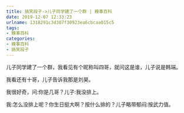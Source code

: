 ```yaml
---
title: 搞笑段子->儿子同学建了一个群 | 糗事百科
date: 2019-12-07 12:33:23
urlname: 1318291c3d307f30923ea6cbcaa015c5
tags: 
- 糗事百科
categories:
- 糗事百科
- 搞笑段子
---
```

儿子同学建了一个群，我看见有个昵称叫四哥，就问这是谁，儿子说是韩端。

我看还有十哥，儿子告诉我那是刘昊。

我很好奇，问:你是几哥？儿子:我没排上。

我:怎么没排上呢？你生日挺大啊？按什么排的？儿子略带郁闷:按武力值。


